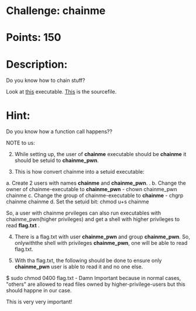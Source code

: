 # Challenge: chainme

# Points: 150

# Description: 

Do you know how to chain stuff?

Look at [this](./chainme) executable. 
[This](./chainme.c) is the sourcefile. 

# Hint: 

Do you know how a function call happens??


NOTE to us: 

2. While setting up, the user of **chainme** executable should be **chainme** it should be setuid to **chainme_pwn**.

3. This is how convert chainme into a setuid executable:

a. Create 2 users with names **chainme** and **chainme_pwn**. .
b. Change the owner of chainme-executable to **chainme_pwn** - chown chainme_pwn chainme
c. Change the group of chainme-executable to **chainme** - chgrp chainme chainme
d. Set the setuid bit: chmod u+s chainme

So, a user with chainme prvileges can also run executables with chainme_pwn(higher privileges) and get a shell with higher privileges to read **flag.txt** .

4. There is a flag.txt with user **chainme_pwn** and group **chainme_pwn**. So, onlywiththe shell with privileges **chainme_pwn**, one will be able to read flag.txt.

5. With tha flag.txt, the following should be done to ensure only **chainme_pwn** user is able to read it and no one else.

$ sudo chmod 0400 flag.txt  - Damn Important because in normal cases, "others" are allowed to read files owned by higher-privilege-users but this should happne in our case.

This is very very important!